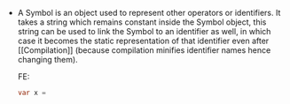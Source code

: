 - A Symbol is an object used to represent other operators or identifiers. 
  It takes a string which remains constant inside the Symbol object, this string can be used to link the Symbol to an identifier as well, in which case it becomes the static representation of that identifier even after [[Compilation]] (because compilation minifies identifier names hence changing them).
  
  FE:
  ```dart
  var x = 
  ```